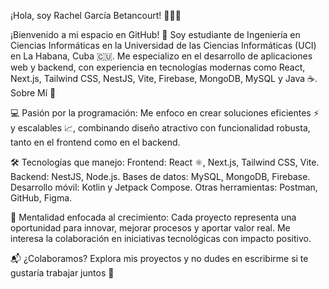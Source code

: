 
¡Hola, soy Rachel García Betancourt! 👩‍💻✨

¡Bienvenido a mi espacio en GitHub! 🚀
Soy estudiante de Ingeniería en Ciencias Informáticas en la Universidad de las Ciencias Informáticas (UCI) en La Habana, Cuba 🇨🇺. Me especializo en el desarrollo de aplicaciones web y backend, con experiencia en tecnologías modernas como React, Next.js, Tailwind CSS, NestJS, Vite, Firebase, MongoDB, MySQL y Java ☕️.
Sobre Mí 🌟

💻 Pasión por la programación: Me enfoco en crear soluciones eficientes ⚡ y escalables 📈, combinando diseño atractivo con funcionalidad robusta, tanto en el frontend como en el backend.

🛠️ Tecnologías que manejo:
Frontend: React ⚛️, Next.js, Tailwind CSS, Vite.
Backend: NestJS, Node.js.
Bases de datos: MySQL, MongoDB, Firebase.
Desarrollo móvil: Kotlin y Jetpack Compose.
Otras herramientas: Postman, GitHub, Figma.

🚀 Mentalidad enfocada al crecimiento: Cada proyecto representa una oportunidad para innovar, mejorar procesos y aportar valor real. Me interesa la colaboración en iniciativas tecnológicas con impacto positivo.

📬 ¿Colaboramos?
Explora mis proyectos y no dudes en escribirme si te gustaría trabajar juntos 🤝
